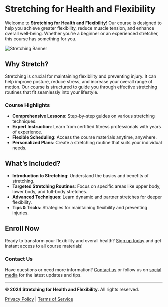 # Stretching for Health and Flexibility

Welcome to **Stretching for Health and Flexibility**! Our course is designed to help you achieve greater flexibility, reduce muscle tension, and enhance overall well-being. Whether you’re a beginner or an experienced stretcher, this course has something for you.

![Stretching Banner](images/StrBan.jpg)

## Why Stretch?

Stretching is crucial for maintaining flexibility and preventing injury. It can help improve posture, reduce stress, and increase your overall range of motion. Our course is structured to guide you through effective stretching routines that fit seamlessly into your lifestyle.

### Course Highlights

- **Comprehensive Lessons**: Step-by-step guides on various stretching techniques.
- **Expert Instruction**: Learn from certified fitness professionals with years of experience.
- **Flexible Scheduling**: Access the course materials anytime, anywhere.
- **Personalized Plans**: Create a stretching routine that suits your individual needs.

## What’s Included?

- **Introduction to Stretching**: Understand the basics and benefits of stretching.
- **Targeted Stretching Routines**: Focus on specific areas like upper body, lower body, and full-body stretches.
- **Advanced Techniques**: Learn dynamic and partner stretches for deeper flexibility.
- **Tips & Tricks**: Strategies for maintaining flexibility and preventing injuries.

## Enroll Now

Ready to transform your flexibility and overall health? [Sign up today](#) and get instant access to all course materials!

### Contact Us

Have questions or need more information? [Contact us](mailto:youremail@example.com) or follow us on [social media](#) for the latest updates and tips.

---

**© 2024 Stretching for Health and Flexibility.** All rights reserved.

[Privacy Policy](#) | [Terms of Service](#)
